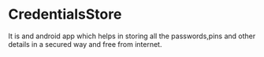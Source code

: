 # CredentialsStore

It is and android app which helps in storing all the passwords,pins and other details in a secured way and free from internet.
